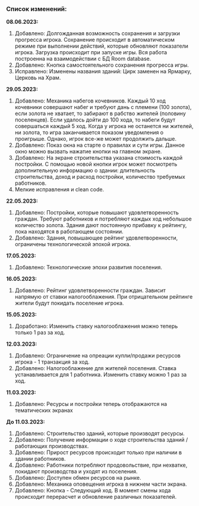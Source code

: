 ### Список изменений:

**08.06.2023:**

1. Добавлено: Долгожданная возможность сохранения и загрузки прогресса игрока. Сохранение происходит в автоматическом режиме при выполнении действий, которые обновляют показатели игрока. Загрузка происходит при запуске игры. Вся работа построенна на взаимодействии с БД Room database. 
2. Добавлено: Кнопка самостоятельного сохранения прогресса игры.
3. Исправлено: Изменены названия зданий: Цирк заменен на Ярмарку, Церковь на Храм.

**29.05.2023:**

1. Добавлено: Механика набегов кочевников. Каждый 10 ход кочевники совершают набег и требуют дань с племени (100 золота), если золота не хватает, то забирают в рабство жителей (половину поселенцев). Если удалось дойти до 100 хода, то набеги будут совершаться каждый 5 ход. Когда у игрока не останется ни жителей, ни золота, то игра заканчивается показом уведомления о проигрыше. Однако, игрок все-же может продолжить дальше. 
2. Добавлено: Показ окна на старте о правилах и сути игры. Данное окно можно вызвать нажатие кнопки на главном экране.
3. Добавлено: На экране строительства указана стоимость каждой постройки. С помощью новой кнопки игрок может посмотреть дополнительную информацию о здании: длительность строительства, доход и расход постройки, количество требуемых работников.
4. Мелкие исправления и clean code.

**22.05.2023:**

1. Добавлено: Постройки, которые повышают удовлетворенность граждан. Требуют работников и потребляют
   каждых ход небольшое количество золота. Здания дают постоянную прибавку к рейтингу, пока
   находятся в работающем состоянии.
2. Добавлено: Здания, повышающее рейтинг удовлетворенности, ограничены технологической эпохой
   игрока.

**17.05.2023:**

1. Добавлено: Технологические эпохи развития поселения.

**16.05.2023:**

1. Добавлено: Рейтинг удовлетворенности граждан. Зависит напрямую от ставки налогооблажения. При
   отрицательном рейтинге жители будут покидать поселение игрока.

**15.05.2023:**

1. Доработано: Изменить ставку налогооблажения можно теперь только 1 раз за ход.

**12.03.2023:**

1. Добавлено: Ограничение на опреации купли/продажи ресурсов игрока - 1 транзакция за ход.
2. Добавлено: Налогооблажение для жителей поселения. Ставка устанавливается для 1 работника.
   Изменить ставку можно 1 раз за ход.

**11.03.2023:**

1. Добавлено: Ресурсы и постройки теперь отображаются на тематических экранах

**До 11.03.2023:**

1. Добавлено: Строительство зданий, которые производят ресурсы.
2. Добавлено: Получение информации о ходе строительства зданий / работающих производствах.
3. Добавлено: Прирост ресурсов происходит только при наличии в здании работников.
4. Добавлено: Работники потребляют продовольствие, при нехватке, покидают производства и уходят из
   поселения.
5. Добавлено: Доступен обмен ресурсов на рынке.
6. Добавлено: Механика оповещения игрока в нижнем части экрана.
8. Добавлено: Кнопка - Следующий ход. В момент смены хода происходит перерасчет и обновление
   различных
   показателей.
